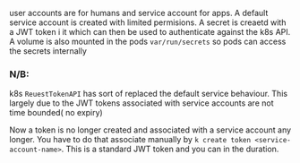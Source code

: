 user accounts are for humans and service account for apps. A default service account is created with limited permisions. A secret is creaetd with a JWT token i it which can then be used to authenticate against the k8s API. A volume is also mounted in the pods `var/run/secrets` so pods can access the secrets internally

 ### N/B:

k8s `ReuestTokenAPI` has sort of replaced the default service behaviour. This largely due to the JWT tokens associated with service accounts are not time bounded( no expiry)

Now a token is no longer created and associated with a service account any longer. You have to do that associate manually by `k create token <service-account-name>`. This is a standard JWT token and you can in the duration. 
